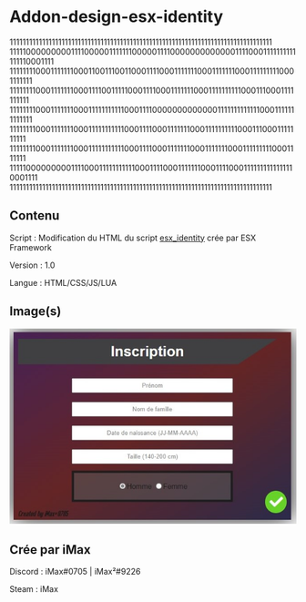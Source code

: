 # Addon-design-esx-identity


111111111111111111111111111111111111111111111111111111111111111111111111111111111
111110000000001111000001111111000001111000000000000011110001111111111111110001111
111111110001111111000110011100110001111000111111100011111110001111111110001111111
111111110001111111000111100111110001111000111111100011111111110001110001111111111
111111110001111111000111111111110001111000000000000011111111111110001111111111111
111111110001111111000111111111110001111000111111100011111111110001110001111111111
111111110001111111000111111111110001111000111111100011111110001111111110001111111
111110000000001111000111111111110001111000111111100011110001111111111111110001111
111111111111111111111111111111111111111111111111111111111111111111111111111111111
 
 
## Contenu

 Script : Modification du HTML du script [esx_identity](github.com/esx-framework/esx_identity) crée par ESX Framework
 
 Version  : 1.0
 
 Langue   : HTML/CSS/JS/LUA
 
## Image(s)

![identity](identity.jpg)

## Crée par iMax 

 Discord : iMax#0705 | iMax²#9226
 
 Steam : iMax
